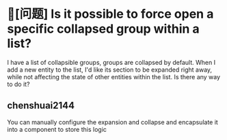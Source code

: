 # 🧐[问题] Is it possible to force open a specific collapsed group within a list?

I have a list of collapsible groups, groups are collapsed by default. When I add a new entity to the list, I'd like its section to be expanded right away, while not affecting the state of other entities within the list. Is there any way to do it?

## chenshuai2144

You can manually configure the expansion and collapse and encapsulate it into a component to store this logic
